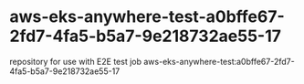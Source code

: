 # aws-eks-anywhere-test-a0bffe67-2fd7-4fa5-b5a7-9e218732ae55-17
repository for use with E2E test job aws-eks-anywhere-test:a0bffe67-2fd7-4fa5-b5a7-9e218732ae55-17
